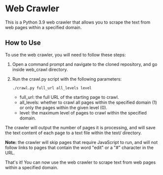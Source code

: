 # Web Crawler

This is a Python 3.9 web crawler that allows you to scrape the text from web pages within a specified domain.

## How to Use
To use the web crawler, you will need to follow these steps:

1. Open a command prompt and navigate to the cloned repository, and go inside web_crawl directory.
1. Run the crawl.py script with the following parameters:

	`./crawl.py full_url all_levels level`

	- full_url: the full URL of the starting page to crawl.
	- all_levels: whether to crawl all pages within the specified domain (1) or only the pages within the given level (0).
	- level: the maximum level of pages to crawl within the specified domain.

The crawler will output the number of pages it is processing, and will save the text content of each page to a text file within the text/ directory.

**Note:** the crawler will skip pages that require JavaScript to run, and will not follow links to pages that contain the word "edit" or a "#" character in the URL.

That's it! You can now use the web crawler to scrape text from web pages within a specified domain.
